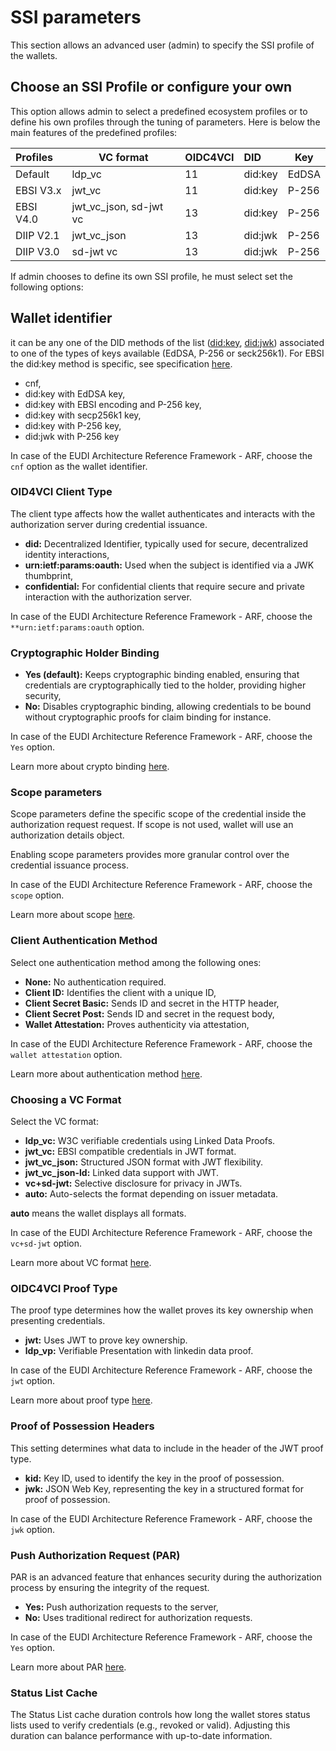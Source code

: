 # SSI parameters

This section allows an advanced user (admin) to specify the SSI profile of the wallets.

## Choose an SSI Profile or configure your own

This option allows admin to select a predefined ecosystem profiles or to define his own profiles through the tuning of parameters. Here is below the main features of the predefined profiles:


| Profiles  | VC format              | OIDC4VCI | DID     | Key   |
| :---------- | ------------------------ | ---------- | :-------- | ------- |
| Default   | ldp_vc                 | 11       | did:key | EdDSA |
| EBSI V3.x | jwt_vc                 | 11       | did:key | P-256 |
| EBSI V4.0 | jwt_vc_json, sd-jwt vc | 13       | did:key | P-256 |
| DIIP V2.1 | jwt_vc_json            | 13       | did:jwk | P-256 |
| DIIP V3.0 | sd-jwt vc              | 13       | did:jwk | P-256 |

If admin chooses to define its own SSI profile, he must select set the following options:

## Wallet identifier

it can be any one of the DID methods of the list ([did:key](https://w3c-ccg.github.io/did-method-key/), [did:jwk](https://github.com/quartzjer/did-jwk/blob/main/spec.md)) associated to one of the types of keys available (EdDSA, P-256 or seck256k1). For EBSI the did:key method is specific, see specification [here](https://hub.ebsi.eu/vc-framework/did/natural-person).

* cnf,
* did:key with EdDSA key,
* did:key with EBSI encoding and P-256 key,
* did:key with secp256k1 key,
* did:key with P-256 key,
* did:jwk with P-256 key

In case of the EUDI Architecture Reference Framework - ARF, choose the `cnf` option as the wallet identifier.

### OID4VCI Client Type

The client type affects how the wallet authenticates and interacts with the authorization server during credential issuance.

* **did:** Decentralized Identifier, typically used for secure, decentralized identity interactions,
* **urn:ietf:params:oauth:** Used when the subject is identified via a JWK thumbprint,
* **confidential:** For confidential clients that require secure and private interaction with the authorization server.

In case of the EUDI Architecture Reference Framework - ARF, choose the `**urn:ietf:params:oauth` option.

### Cryptographic Holder Binding

* **Yes (default):** Keeps cryptographic binding enabled, ensuring that credentials are cryptographically tied to the holder, providing higher security,
* **No:** Disables cryptographic binding, allowing credentials to be bound without cryptographic proofs for claim binding for instance.

In case of the EUDI Architecture Reference Framework - ARF, choose the `Yes` option.

Learn more about crypto binding [here](https://openid.net/specs/openid-4-verifiable-credential-issuance-1_0.html#name-claims-based-binding-of-the).

### Scope parameters

Scope parameters define the specific scope of the credential inside the authorization request request. If scope is not used, wallet will use an authorization details object.

Enabling scope parameters provides more granular control over the credential issuance process.

In case of the EUDI Architecture Reference Framework - ARF, choose the `scope` option.

Learn more about scope [here](https://openid.net/specs/openid-4-verifiable-credential-issuance-1_0.html#name-using-scope-parameter-to-re).

### Client Authentication Method

Select one authentication method among the following ones:

* **None:** No authentication required.
* **Client ID:** Identifies the client with a unique ID,
* **Client Secret Basic:** Sends ID and secret in the HTTP header,
* **Client Secret Post:** Sends ID and secret in the request body,
* **Wallet Attestation:** Proves authenticity via attestation,

In case of the EUDI Architecture Reference Framework - ARF, choose the `wallet attestation` option.

Learn more about authentication method [here](https://www.rfc-editor.org/rfc/rfc6749#section-2.3).

### Choosing a VC Format

Select the VC format:

* **ldp_vc:** W3C verifiable credentials using Linked Data Proofs.
* **jwt_vc:** EBSI compatible credentials in JWT format.
* **jwt_vc_json:** Structured JSON format with JWT flexibility.
* **jwt_vc_json-ld:** Linked data support with JWT.
* **vc+sd-jwt:** Selective disclosure for privacy in JWTs.
* **auto:** Auto-selects the format depending on issuer metadata.

**auto** means the wallet displays all formats.

In case of the EUDI Architecture Reference Framework - ARF, choose the `vc+sd-jwt` option.

Learn more about VC format [here](https://www.w3.org/TR/vc-data-model/).

### OIDC4VCI Proof Type

The proof type determines how the wallet proves its key ownership when presenting credentials.

* **jwt:** Uses JWT to prove key ownership.
* **ldp_vp:** Verifiable Presentation with linkedin data proof.

In case of the EUDI Architecture Reference Framework - ARF, choose the `jwt` option.

Learn more about proof type [here](https://openid.net/specs/openid-4-verifiable-credential-issuance-1_0.html#name-proof-types).

### Proof of Possession Headers

This setting determines what data to include in the header of the JWT proof type.

* **kid:** Key ID, used to identify the key in the proof of possession.
* **jwk:** JSON Web Key, representing the key in a structured format for proof of possession.

In case of the EUDI Architecture Reference Framework - ARF, choose the `jwk` option.

### Push Authorization Request (PAR)

PAR is an advanced feature that enhances security during the authorization process by ensuring the integrity of the request.

* **Yes:** Push authorization requests to the server,
* **No:** Uses traditional redirect for authorization requests.

In case of the EUDI Architecture Reference Framework - ARF, choose the `Yes` option.

Learn more about PAR [here](https://datatracker.ietf.org/doc/html/rfc9126).

### Status List Cache

The Status List cache duration controls how long the wallet stores status lists used to verify credentials (e.g., revoked or valid). Adjusting this duration can balance performance with up-to-date information.
